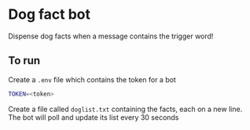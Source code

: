 # Dog fact bot

Dispense dog facts when a message contains the trigger word!

## To run

Create a `.env` file which contains the token for a bot

```bash
TOKEN=<token>
```

Create a file called `doglist.txt` containing the facts, each on a new line. The bot will poll and update its list every 30 seconds
